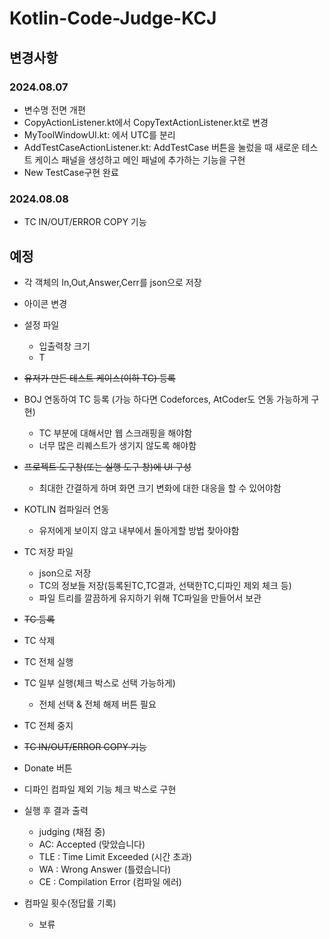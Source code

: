 # Kotlin-Code-Judge-KCJ
 


## 변경사항

### 2024.08.07
- 변수명 전면 개편
- CopyActionListener.kt에서 CopyTextActionListener.kt로 변경
- MyToolWindowUI.kt: 에서 UTC를 분리
- AddTestCaseActionListener.kt: AddTestCase 버튼을 눌렀을 때 새로운 테스트 케이스 패널을 생성하고 메인 패널에 추가하는 기능을 구현
- New TestCase구현 완료

### 2024.08.08
- TC IN/OUT/ERROR COPY 기능


## 예정
- 각 객체의 In,Out,Answer,Cerr를 json으로 저장
- 아이콘 변경
- 설정 파일
    - 입출력창 크기
    - T

- ~~유저가 만든 테스트 케이스(이하 TC) 등록~~
- BOJ 연동하여 TC 등록 (가능 하다면 Codeforces, AtCoder도 연동 가능하게 구현)
    - TC 부분에 대해서만 웹 스크래핑을 해야함
    - 너무 많은 리퀘스트가 생기지 않도록 해야함
- ~~프로젝트 도구창(또는 실행 도구 창)에 UI 구성~~
    - 최대한 간결하게 하며 화면 크기 변화에 대한 대응을 할 수 있어야함
- KOTLIN 컴파일러 연동
    - 유저에게 보이지 않고 내부에서 돌아게할 방법 찾아야함
- TC 저장 파일
    - json으로 저장
    - TC의 정보들 저장(등록된TC,TC결과, 선택한TC,디파인 제외 체크 등)
    - 파일 트리를 깔끔하게 유지하기 위해 TC파일을 만들어서 보관
- ~~TC 등록~~
- TC 삭제
- TC 전체 실행
- TC 일부 실행(체크 박스로 선택 가능하게)
    - 전체 선택 & 전체 해제 버튼 필요
- TC 전체 중지
- ~~TC IN/OUT/ERROR COPY 기능~~
- Donate 버튼
- 디파인 컴파일 제외 기능 체크 박스로 구현 
- 실행 후 결과 출력
    - judging (채점 중)
    - AC: Accepted (맞았습니다)
    - TLE : Time Limit Exceeded (시간 초과)
    - WA : Wrong Answer (틀렸습니다)
    - CE : Compilation Error (컴파일 에러)
- 컴파일 횟수(정답률 기록)
    - 보류